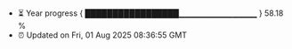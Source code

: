 - ⏳ Year progress { █████████████████▁▁▁▁▁▁▁▁▁▁▁▁▁ } 58.18 %
- ⏰ Updated on Fri, 01 Aug 2025 08:36:55 GMT

